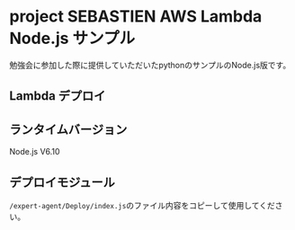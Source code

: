 # project SEBASTIEN AWS Lambda Node.js サンプル

勉強会に参加した際に提供していただいたpythonのサンプルのNode.js版です。

## Lambda デプロイ

## ランタイムバージョン

Node.js V6.10

## デプロイモジュール

`/expert-agent/Deploy/index.js`のファイル内容をコピーして使用してください。

